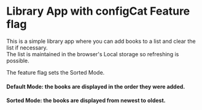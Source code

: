 # Library App with configCat Feature flag

This is a simple library app where you can add books to a list and clear the list if necessary.<br>
The list is maintained in the browser's Local storage so refreshing is possible.

The feature flag sets the Sorted Mode.

#### Default Mode: the books are displayed in the order they were added.

#### Sorted Mode: the books are displayed from newest to oldest. 
